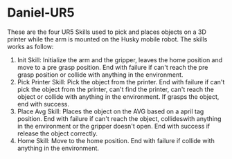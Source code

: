 # Daniel-UR5
These are the four UR5 Skills used to pick and places objects on a 3D printer while the arm is mounted on the Husky mobile robot.
The skills works as follow:

1. Init Skill: Initialize the arm and the gripper, leaves the home position and move to a pre grasp position. End with failure if can't reach the pre grasp position or collide with anything in the environment.
2. Pick Printer Skill: Pick the object from the printer. End with failure if can't pick the object from the printer, can't find the printer, can't reach the object or collide with anything in the environment. If grasps the object, end with success.
3. Place Avg Skill: Places the object on the AVG based on a april tag position. End with failure if can't reach the object, collideswith anything in the environment or the gripper doesn't open. End with success if release the object correctly. 
4. Home Skill: Move to the home position. End with failure if collide with anything in the environment.
